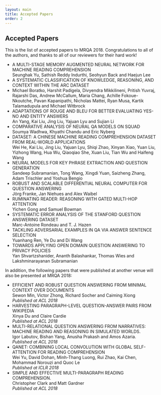 ```yaml
---
layout: main
title: Accepted Papers
order: 2
---
```

## Accepted Papers
This is the list of accepted papers to MRQA 2018.
Congratulations to all of the authors, 
and thanks to all of our reviewers for their hard work!

* A MULTI-STAGE MEMORY AUGMENTED NEURAL NETWORK FOR MACHINE READING COMPREHENSION  
Seunghak Yu, Sathish Reddy Indurthi, Seohyun Back and Haejun Lee
* A SYSTEMATIC CLASSIFICATION OF KNOWLEDGE, REASONING, AND CONTEXT WITHIN THE ARC DATASET  
* Michael Boratko, Harshit Padigela, Divyendra Mikkilineni, Pritish Yuvraj, Rajarshi Das, Andrew McCallum, Maria Chang, Achille Fokoue-Nkoutche, Pavan Kapanipathi, Nicholas Mattei, Ryan Musa, Kartik Talamadupula and Michael Witbrock
* ADAPTATIONS OF ROUGE AND BLEU FOR BETTER EVALUATING YES-NO AND ENTITY ANSWERS  
An Yang, Kai Liu, Jing Liu, Yajuan Lyu and Sujian Li
* COMPARATIVE ANALYSIS OF NEURAL QA MODELS ON SQUAD  
Soumya Wadhwa, Khyathi Chandu and Eric Nyberg
* DATASET: A CHINESE MACHINE READING COMPREHENSION DATASET FROM REAL-WORLD APPLICATIONS  
Wei He, Kai Liu, Jing Liu, Yajuan Lyu, Shiqi Zhao, Xinyan Xiao, Yuan Liu, Yizhong Wang, Hua Wu, Qiaoqiao She, Xuan Liu, Tian Wu and Haifeng Wang
* NEURAL MODELS FOR KEY PHRASE EXTRACTION AND QUESTION GENERATION  
Sandeep Subramanian, Tong Wang, Xingdi Yuan, Saizheng Zhang, Adam Trischler and Yoshua Bengio
* ROBUST AND SCALABLE DIFFERENTIAL NEURAL COMPUTER FOR QUESTION ANSWERING  
Jörg Franke, Jan Niehues and Alex Waibel
* RUMINATING READER: REASONING WITH GATED MULTI-HOP ATTENTION  
Yichen Gong and Samuel Bowman
* SYSTEMATIC ERROR ANALYSIS OF THE STANFORD QUESTION ANSWERING DATASET  
Marc-Antoine Rondeau and T. J. Hazen
* TACKLING ADVERSARIAL EXAMPLES IN QA VIA ANSWER SENTENCE SELECTION  
Yuanhang Ren, Ye Du and Di Wang
* TOWARDS APPLYING OPEN DOMAIN QUESTION ANSWERING TO PRIVACY POLICIES  
Yan Shvartzshanider, Ananth Balashankar, Thomas Wies and Lakshminarayanan Subramanian

In addition, the following papers that were published at another venue will also be presented at MRQA 2018:
* EFFICIENT AND ROBUST QUESTION ANSWERING FROM MINIMAL CONTEXT OVER DOCUMENTS  
Sewon Min, Victor Zhong, Richard Socher and Caiming Xiong  
_Published at ACL 2018_
* HARVESTING PARAGRAPH-LEVEL QUESTION-ANSWER PAIRS FROM WIKIPEDIA  
Xinya Du and Claire Cardie  
_Published at ACL 2018_
* MULTI-RELATIONAL QUESTION ANSWERING FROM NARRATIVES: MACHINE READING AND REASONING IN SIMULATED WORLDS.  
Igor Labutov, Bishan Yang, Anusha Prakash and Amos Azaria.  
_Published at ACL 2018_
* QANET: COMBINING LOCAL CONVOLUTION WITH GLOBAL SELF-ATTENTION FOR READING COMPREHENSION  
Wei Yu, David Dohan, Minh-Thang Luong, Rui Zhao, Kai Chen, Mohammad Norouzi and Quoc Le  
_Published at ICLR 2018_
* SIMPLE AND EFFECTIVE MULTI-PARAGRAPH READING COMPREHENSION.  
Christopher Clark and Matt Gardner  
_Published at ACL 2018_
